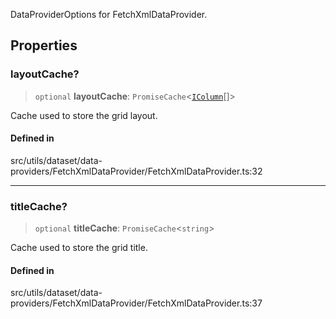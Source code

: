 DataProviderOptions for FetchXmlDataProvider.

## Properties

### layoutCache?

> `optional` **layoutCache**: `PromiseCache`\<[`IColumn`](IColumn.md)[]\>

Cache used to store the grid layout.

#### Defined in

src/utils/dataset/data-providers/FetchXmlDataProvider/FetchXmlDataProvider.ts:32

***

### titleCache?

> `optional` **titleCache**: `PromiseCache`\<`string`\>

Cache used to store the grid title.

#### Defined in

src/utils/dataset/data-providers/FetchXmlDataProvider/FetchXmlDataProvider.ts:37
